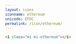 ```yaml
---
layout: icons
iconname: ethereum
unicode: EFDC
permalink: /icon/ethereum/
---
```


``` html
<i class="mi mi-ethereum"></i>
```
